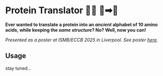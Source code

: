 # Protein Translator 🧬🧩 📃➡📜

**Ever wanted to translate a protein into an _ancient_ alphabet of 10 amino acids, while keeping the _same structure_? No? Well, now you can!**

*Presented as a poster at ISMB/ECCB 2025 in Liverpool. See poster [here](assets/poster.pdf).*

## Usage

stay tuned...
